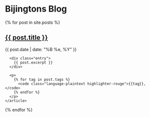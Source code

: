 # Bijingtons Blog

<div>
  {% for post in site.posts %}
    <article class="post">
      <h2><a href="{{ post.url }}">{{ post.title }}</a></h2>
      <div>
        <p class="post_date">{{ post.date | date: "%B %e, %Y" }}</p>
      </div>

      <div class="entry">
        {{ post.excerpt }}
      </div>

      <p>
        {% for tag in post.tags %}
          <code class="language-plaintext highlighter-rouge">{{tag}}, </code>
        {% endfor %}
      </p>
    </article>
  {% endfor %}
</div>
